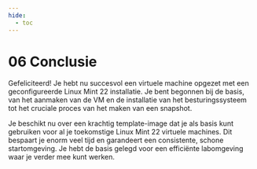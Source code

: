 ```yaml
---
hide:
  - toc
---
```


# 06 Conclusie

Gefeliciteerd! Je hebt nu succesvol een virtuele machine opgezet met een geconfigureerde Linux Mint 22 installatie. Je bent begonnen bij de basis, van het aanmaken van de VM en de installatie van het besturingssysteem tot het cruciale proces van het maken van een snapshot.

Je beschikt nu over een krachtig template-image dat je als basis kunt gebruiken voor al je toekomstige Linux Mint 22 virtuele machines. Dit bespaart je enorm veel tijd en garandeert een consistente, schone startomgeving. Je hebt de basis gelegd voor een efficiënte labomgeving waar je verder mee kunt werken.